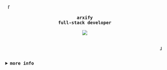 <div align="justify">

<!-- Profile -->
<p align="left"><strong><samp>「</samp></strong></p>
  <p align="center">
    <samp>
      <b>
         arxify 
      <br>
        full-stack developer
      </b>
      <br> 
      <br>
        <image src="https://readme-typing-svg.herokuapp.com?font=Iosevka&size=16&color=6791c9&center=true&width=410&height=45&lines=want+me+for+a+project%3F;click+the+more+info+button+below+👇">
      <br>
      <br>
    </samp>
    
  </p>
<p align="right"><strong><samp>」</samp></strong></p>

<br>

<details>
<summary><samp><b>more info</b></samp></summary>

<h2></h2><br>

<p align="center">
  <a href="https://t.me/arxify" target="_blank">
    <img src="https://skillicons.dev/icons?i=js,html,css,vscode,nodejs,python,bash,git,aws,cloudflare,codepen,discord,bots,ruby" />
  </a>
</p>

<!-- Contact Me -->
<div align="center">
  <p>I am a full-stack developer from Spain with over 10 years of experience in different aspects of programming/programming languages, including Python, JavaScript, Ruby, Rust, HTML, and many more. I also have plenty of experience in UI/UX design and a some experience in cybersecurity (reverse engineering, malware analysis, etc). You can contact me in both English and Spanish if you want me to work for/make any projects using the contact methods shown below (email and Telegram). You can ask for my portfolio if needed.</p>
</div>

<p align="center">
  <samp>
    [<a href="mailto:enq+gh@arxify.dev">email address</a>]
    [<a href="https://t.me/arxify">telegram</a>]
  </samp>
</p>

<h2></h2><br>


<!-- Profile Views Badge
<p align="center">
  <samp>
  <a href="#--------">
    <img src="https://komarev.com/ghpvc/?username=devarxify&label=Profile+Views&color=grey" alt="profile views" /> 
  </a>
  </samp>
</p>
  
 Discord Status
<div align="center">
  <table>
    <tr>
       <td><a href="#"><img height="250px" align="center" alt="Discord" src="https://lanyard.cnrad.dev/api/CENSORED_DO_NOT_CONTACT_ME_THROUGH_DISCORD"</a></td>
    </tr>
  </table>
</div>

Github Trophy
<div align="center">
  <table>
    <tr>
      <td><a href="#--------"><img align="center" alt="GitHub Trophy" src="https://github-trophies.vercel.app/?username=devarxify&rank=SECRET,SSS,SS,S,AAA,AA,A&row=2&column=3&margin-w=15&margin-h=15&no-frame=true&theme=nord"></a></td>
    </tr>
  </table>
</div>

Github Stats
<div align="center">
  <table>
    <tr>
      <td><a href="#--------"><img height="137px" align="center" alt="GitHub Stats" src="https://github-readme-stats.vercel.app/api?username=devarxify&count_private=true&show_icons=true&include_all_commits=true&line_height=21&hide_border=true&theme=nord"/></a></td>
      <td><a href="#--------"><img height="137px" align="center" alt="Top Language" src="https://github-readme-stats.vercel.app/api/top-langs/?username=devarxify&layout=compact&line_height=21&hide_border=true&theme=nord"/></a></td>
    </tr>
  </table>
</div>-->

</details>
</div>
